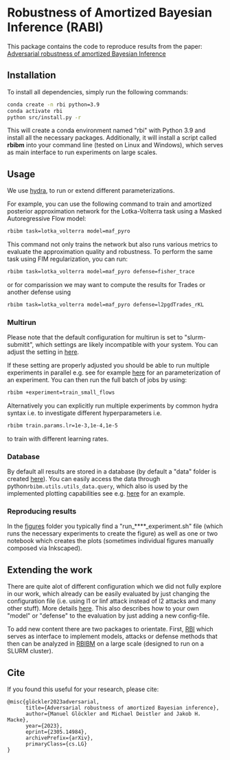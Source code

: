 # **R**obustness of **A**mortized **B**ayesian **I**nference (RABI)

This package contains the code to reproduce results from the paper: [Adversarial robustness of amortized Bayesian Inference](https://arxiv.org/abs/2305.14984)

## Installation

To install all dependencies, simply run the following commands:
```bash
conda create -n rbi python=3.9
conda activate rbi
python src/install.py -r
```
This will create a conda environment named "rbi" with Python 3.9 and install all the necessary packages.  Additionally, it will install a script called  **rbibm** into your command line (tested on Linux and Windows), which serves as main interface to run experiments on large scales.

## Usage

We use [hydra](https://hydra.cc/docs/intro/), to run or extend different parameterizations.

For example, you can use the following command to train and amortized posterior approximation network for the Lotka-Volterra task using a Masked Autoregressive Flow model:
```bash
rbibm task=lotka_volterra model=maf_pyro
```
This command not only trains the network but also runs various metrics to evaluate the approximation quality and robustness. To perform the same task using FIM regularization, you can run:
```bash
rbibm task=lotka_volterra model=maf_pyro defense=fisher_trace
```
or for comparission we may want to compute the results for Trades or another defense using
```bash
rbibm task=lotka_volterra model=maf_pyro defense=l2pgdTrades_rKL
```

### Multirun
Please note that the default configuration for multirun is set to "slurm-submitit", which settings are likely incompatible with your system. You can adjust the setting in [here](https://github.com/mackelab/robustness_ai/tree/main/src/rbibm/config).

If these setting are properly adjusted you should be able to run multiple experiments in parallel e.g. see for example [here](https://github.com/mackelab/RABI/blob/main/src/rbibm/config/experiment/train_small_flows.yaml) for an parameterization of an experiment. You can then run the full batch of jobs by using:
```bash
rbibm +experiment=train_small_flows
```
Alternatively you can explicitly run multiple experiments by common hydra syntax i.e. to investigate different hyperparameters i.e.
```bash
rbibm train.params.lr=1e-3,1e-4,1e-5
```
to train with different learning rates.

### Database

By default all results are stored in a database (by default a "data" folder is created [here](https://github.com/mackelab/RABI/tree/main/src/rbibm)). You can easily access the data through  python`rbibm.utils.utils_data.query`, which also is used by the implemented plotting capabilities see e.g. [here](https://github.com/mackelab/RABI/blob/main/figures/fig3/fig3.ipynb) for an example.

### Reproducing results

In the [figures](https://github.com/mackelab/robustness_ai/tree/main/figures) folder you typically find a "run_****_experiment.sh" file (which runs the necessary experiments to create the figure) as well as one or two notebook which creates the plots (sometimes individual figures manually composed via Inkscaped).

## Extending the work

There are quite alot of different configuration which we did not fully explore in our work, which already can be easily evaluated by just changing the configuration file (i.e. using l1 or linf attack instead of l2 attacks and many other stuff). More details [here](https://github.com/mackelab/RABI/tree/main/src/rbibm/config). This also describes how to your own "model" or "defense" to the evaluation by just adding a new config-file.

To add new content there are two packages to orientate. First, [RBI](https://github.com/mackelab/RABI/tree/main/src/rbi) which serves as interface to implement models, attacks or defense methods that then can be analyzed in [RBIBM](https://github.com/mackelab/RABI/tree/main/src/rbibm) on a large scale (designed to run on a SLURM cluster).


## Cite

If you found this useful for your research, please cite:
```
@misc{glöckler2023adversarial,
      title={Adversarial robustness of amortized Bayesian inference}, 
      author={Manuel Glöckler and Michael Deistler and Jakob H. Macke},
      year={2023},
      eprint={2305.14984},
      archivePrefix={arXiv},
      primaryClass={cs.LG}
}
```